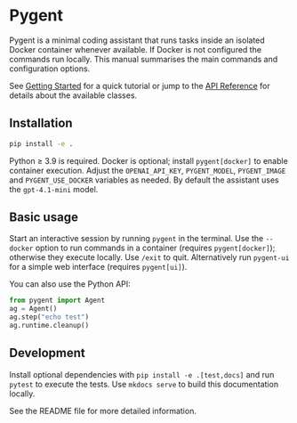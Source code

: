 # Pygent

Pygent is a minimal coding assistant that runs tasks inside an isolated Docker container whenever available. If Docker is not configured the commands run locally. This manual summarises the main commands and configuration options.

See [Getting Started](getting-started.md) for a quick tutorial or jump to the [API Reference](api-reference.md) for details about the available classes.

## Installation

```bash
pip install -e .
```

Python ≥ 3.9 is required. Docker is optional; install `pygent[docker]` to enable container execution. Adjust the `OPENAI_API_KEY`, `PYGENT_MODEL`, `PYGENT_IMAGE` and `PYGENT_USE_DOCKER` variables as needed. By default the assistant uses the `gpt-4.1-mini` model.

## Basic usage

Start an interactive session by running `pygent` in the terminal. Use the `--docker` option to run commands in a container (requires `pygent[docker]`); otherwise they execute locally. Use `/exit` to quit.
Alternatively run `pygent-ui` for a simple web interface (requires `pygent[ui]`).

You can also use the Python API:

```python
from pygent import Agent
ag = Agent()
ag.step("echo test")
ag.runtime.cleanup()
```

## Development

Install optional dependencies with `pip install -e .[test,docs]` and run `pytest` to execute the tests. Use `mkdocs serve` to build this documentation locally.

See the README file for more detailed information.
